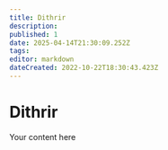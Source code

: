 ```yaml
---
title: Dithrir
description: 
published: 1
date: 2025-04-14T21:30:09.252Z
tags: 
editor: markdown
dateCreated: 2022-10-22T18:30:43.423Z
---
```


# Dithrir
Your content here
